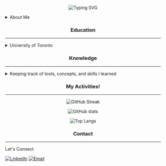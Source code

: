 <!-- 👋👋 stalkers, if you're reading this, you are probably on the source code of my profile's README :) -->
<!-- HEADER -->
<div align="center">

<!--https://git.io/typing-svg-->
![Typing SVG](https://readme-typing-svg.herokuapp.com/?center=true&vCenter=true&lines=Hello!;I'm+Eric+Miao;Welcome+to+my+GitHub+profile!)
</div>

<!-- ABOUT ME section -->
<details>
<summary>About Me</summary>

Hey! My name is Eric Miao, currently studying at the University of Toronto. I program in Python and Java.
My current focus is on ML/AI (very broad terms), but my interests lie in computer vision and LLM, and currently working on an LLM project!

I dislike sitting in front of computer for long times, so I explored a lot of hobbies to enjoy. I love driving stick, biking, going to gun and airgun ranges, learning how to 3D design
and 3D printing, self-learning flight training manual, and just chillin at home watching YouTube and learning new things. There are also goals I am ambitiously pursuing, including getting a motorcycle license, a pilot's license for both fixed-wing aircrafts and helicopters, finishing the project I mentioned before the next decade, and travelling around the world :D

Well, that's all I have so far. Below are just some more information about me and my technical skills. **Plz hire me**
</details>

<!-- Subsections of my profile -->
<h3 align="center">Education</h3>

------

<details>
<summary>University of Toronto</summary>

[<img src="https://engsci.utoronto.ca/wp-content/uploads/2023/02/EngSci_Signature_655.svg" alt="University of Toronto Division of Engineering Science" style="width:60%" />](https://engsci.utoronto.ca/)
<!--h3 align="center">:school: University of Toronto</h3>
<h4 align="center">:mortar_board: Engineering Science</h4-->
<h4>:mag: Specialization in Machine Intelligence</h4>
</details>

<!-- section break -->

<h3 align="center">Knowledge</h3>

------

<details>
<summary>Keeping track of tools, concepts, and skills I learned</summary>

### Skills
<!-- https://skillicons.dev -->
![My Skills (Languages)](https://skillicons.dev/icons?perline=8&i=java,py,c,cpp,matlab,arduino)

### Artificial Intelligence and Machine Learning
![My Skills (Frameworks)](https://skillicons.dev/icons?perline=8&i=pytorch,tensorflow)

**Concepts**:

Supervised Learning, Unsupervised Learning, Reinforcement Learning

Neural Networks (MLP, CNN, RNN, GNN), Auto-encoders, Attention and Transformers, Interpretability, LLM

### Tools and Libraries
![My Skills (Tools)](https://skillicons.dev/icons?perline=8&i=aws,docker,mysql,sqlite,flutter,git,github,gradle,jenkins,nextjs,npm,nodejs,pytorch,react,selenium,ubuntu,yarn,tailwind)
</details>

<!-- section break -->

<h3 align="center">My Activities!</h3>

------

<div align="center" valign="center">

<!--https://git.io/streak-stats-->
![GitHub Streak](https://streak-stats.demolab.com?user=MiaoE&theme=algolia&card_width=850)

<!--https://github.com/anuraghazra/github-readme-stats-->
![GitHub stats](https://github-readme-stats.vercel.app/api?username=MiaoE&hide=stars,issues,contribs&show_icons=true&theme=algolia&card_width=850)

![Top Langs](https://github-readme-stats.vercel.app/api/top-langs?username=MiaoE&layout=donut&size_weight=0.5&count_weight=0.5&theme=algolia&langs_count=6&hide=stata,jupyter+notebook&show=java,python)
</div>

<!-- section break -->

<h3 align="center">Contact</h3>

------

Let's Connect
  
[![LinkedIn](https://img.shields.io/badge/-LinkedIn-0A66C2?logo=linkedin&logoColor=white)](https://linkedin.com/in/miaoe)
[![Email](https://img.shields.io/badge/-Email-D14836?logo=gmail&logoColor=white)](mailto:ericxmiao@gmail.com)

